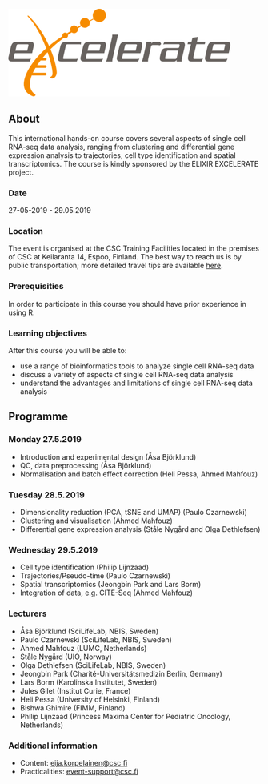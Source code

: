 ![logo](logos/excelerate.png)

## About

This international hands-on course covers several aspects of single cell RNA-seq data analysis, ranging from clustering and differential gene expression analysis to trajectories, cell type identification and spatial transcriptomics. The course is kindly sponsored by the ELIXIR EXCELERATE project.

### Date
27-05-2019 - 29.05.2019

### Location
The event is organised at the CSC Training Facilities located in the premises of CSC at Keilaranta 14, Espoo, Finland. The best way to reach us is by public transportation; more detailed travel tips are available [here](https://www.csc.fi/how-to-reach-us).

### Prerequisities
In order to participate in this course you should have prior experience in using R.

### Learning objectives
After this course you will be able to:
- use a range of bioinformatics tools to analyze single cell RNA-seq data
- discuss a variety of aspects of single cell RNA-seq data analysis
- understand the advantages and limitations of single cell RNA-seq data analysis

## Programme
### Monday 27.5.2019

- Introduction and experimental design (Åsa Björklund)
- QC, data preprocessing (Åsa Björklund)
- Normalisation and batch effect correction (Heli Pessa, Ahmed Mahfouz)

### Tuesday 28.5.2019
- Dimensionality reduction (PCA, tSNE and UMAP) (Paulo Czarnewski)
- Clustering and visualisation (Ahmed Mahfouz)
- Differential gene expression analysis (Ståle Nygård and Olga Dethlefsen)

### Wednesday 29.5.2019
- Cell type identification (Philip Lijnzaad)
- Trajectories/Pseudo-time (Paulo Czarnewski)
- Spatial transcriptomics (Jeongbin Park and Lars Borm)
- Integration of data, e.g. CITE-Seq (Ahmed Mahfouz)

### Lecturers
- Åsa Björklund (SciLifeLab, NBIS, Sweden)
- Paulo Czarnewski (SciLifeLab, NBIS, Sweden)
- Ahmed Mahfouz (LUMC, Netherlands)
- Ståle Nygård (UIO, Norway)
- Olga Dethlefsen (SciLifeLab, NBIS, Sweden)
- Jeongbin Park (Charité-Universitätsmedizin Berlin, Germany)
- Lars Borm (Karolinska Institutet, Sweden)
- Jules Gilet (Institut Curie, France)
- Heli Pessa (University of Helsinki, Finland)
- Bishwa Ghimire (FIMM, Finland)
- Philip Lijnzaad (Princess Maxima Center for Pediatric Oncology, Netherlands)

### Additional information
- Content: eija.korpelainen@csc.fi
- Practicalities: event-support@csc.fi

